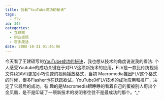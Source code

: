 ```yaml
---
title: 我看”YouTube成功的秘诀”
tags:
  - flv
id: 345
categories:
  - 互联网
  - 创业感悟
  - 窄多废话
date: 2008-10-31 01:46:56
---
```


今天看了王建硕写的[YouTube成功的秘诀](http://home.wangjianshuo.com/cn/20081007_youtubecce.htm)，我也想从技术的角度说说我的看法:
个人感受Youtube的成功关键在于对FLV这项新技术的应用，FLV是一款比传统视频文件(如AVI)更加小巧快速的视频播放格式，当初 Macromedia推出FLV这个格式的时候，很多Flasher也在跃跃欲试，YouTube对FLV技术的成功应用和推广，决定了它最后的成功。有 趣的是Macromedia眼睁睁的看着自己的蛋被别人孵出个金凤凰，是不是印证了一项新技术的发明者往往不是最成功的那个。^_^